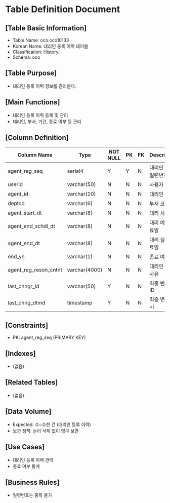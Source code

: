 # Table Definition Document

## [Table Basic Information]
- Table Name: oco.oco10133
- Korean Name: 대리인 등록 이력 테이블
- Classification: History
- Schema: oco

## [Table Purpose]
- 대리인 등록 이력 정보를 관리한다.

## [Main Functions]
- 대리인 등록 이력 등록 및 관리
- 대리인, 부서, 기간, 종료 여부 등 관리

## [Column Definition]

| Column Name | Type | NOT NULL | PK | FK | Description |
|-------------|------|----------|----|----|-------------|
| agent_reg_seq | serial4 | Y | Y | N | 대리인 등록 일련번호 |
| userid | varchar(50) | N | N | N | 사용자 ID |
| agent_id | varchar(10) | N | N | N | 대리인 ID |
| deptcd | varchar(6) | N | N | N | 부서 코드 |
| agent_start_dt | varchar(8) | N | N | N | 대리 시작일 |
| agent_end_schdl_dt | varchar(8) | N | N | N | 대리 예정 종료일 |
| agent_end_dt | varchar(8) | N | N | N | 대리 실제 종료일 |
| end_yn | varchar(1) | N | N | N | 종료 여부 |
| agent_reg_reson_cntnt | varchar(4000) | N | N | N | 대리인 등록 사유 |
| last_chngr_id | varchar(50) | Y | N | N | 최종 변경자 ID |
| last_chng_dtmd | timestamp | Y | N | N | 최종 변경 일시 |

## [Constraints]
- PK: agent_reg_seq (PRIMARY KEY)

## [Indexes]
- (없음)

## [Related Tables]
- (없음)

## [Data Volume]
- Expected: 수~수천 건 (대리인 등록 이력)
- 보관 정책: 논리 삭제 없이 영구 보관

## [Use Cases]
- 대리인 등록 이력 관리
- 종료 여부 통계

## [Business Rules]
- 일련번호는 중복 불가 